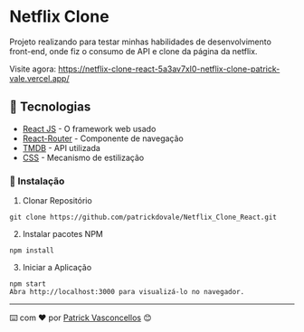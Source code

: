 # Netflix Clone

Projeto realizando para testar minhas habilidades de desenvolvimento front-end, onde fiz o consumo de API e clone da página da netflix.

Visite agora: https://netflix-clone-react-5a3av7xl0-netflix-clone-patrick-vale.vercel.app/

## 🚀 Tecnologias

* [React JS](https://pt-br.reactjs.org/) - O framework web usado
* [React-Router](https://reactrouter.com/) - Componente de navegação
* [TMDB](https://www.themoviedb.org/) - API utilizada 
* [CSS](https://www.w3.org/Style/CSS/Overview.en.html) - Mecanismo de estilização

### 🔧 Instalação

1. Clonar Repositório

```
git clone https://github.com/patrickdovale/Netflix_Clone_React.git
```

2. Instalar pacotes NPM

```
npm install
```

3. Iniciar a Aplicação

```
npm start
Abra http://localhost:3000 para visualizá-lo no navegador.
```

---
⌨️ com ❤️ por [Patrick Vasconcellos](https://github.com/patrickdovale) 😊
